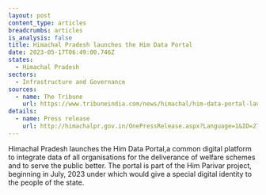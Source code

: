 ```yaml
---
layout: post
content_type: articles
breadcrumbs: articles
is_analysis: false
title: Himachal Pradesh launches the Him Data Portal
date: 2023-05-17T06:49:00.746Z
states:
  - Himachal Pradesh
sectors:
  - Infrastructure and Governance
sources:
  - name: The Tribune
    url: https://www.tribuneindia.com/news/himachal/him-data-portal-launched-507275
details:
  - name: Press release
    url: http://himachalpr.gov.in/OnePressRelease.aspx?Language=1&ID=27180
---
```

Himachal Pradesh launches the Him Data Portal,a common digital platform to integrate data of all organisations for the deliverance of welfare schemes and to serve the public better. The portal is part of the Him Parivar project, beginning in July, 2023 under which would give a special digital identity to the people of the state.